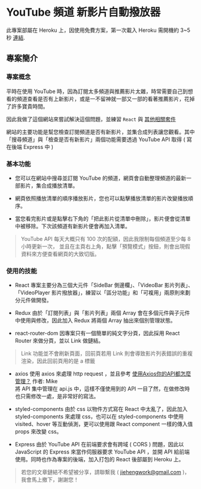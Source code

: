 # YouTube 頻道 新影片自動撥放器

此專案部屬在 Heroku 上，因使用免費方案，第一次載入 Heroku 需開機約 3~5 秒 [連結](http://youtube-new-video-auto-player.herokuapp.com/).

## 專案簡介

### 專案概念

平時在使用 YouTube 時，因為訂閱太多頻道與推薦影片太雜，時常需要自己到想看的頻道查看是否有上新影片，或是一不留神就一部又一部的看著推薦影片，花掉了許多寶貴時間。

因此我做了這個網站來嘗試解決這個問題，並練習 `React` 與 [其他相關套件](###使用的技能)


網站的主要功能是幫您檢查訂閱頻道是否有新影片，並集合成列表讓您觀看。其中「搜尋頻道」與「檢查是否有新影片」兩個功能需要透過 YouTube API 取得 ( 寫在後端 Express 中 )

### 基本功能

* 您可以在網站中搜尋並訂閱 YouTube 的頻道，網頁會自動整理頻道的最新一部影片，集合成播放清單。

* 網頁依照播放清單的順序播放影片，您也可以點擊播放清單的影片改變播放順序。

* 當您看完影片或是點擊右下角的「把此影片從清單中刪除」，影片便會從清單中被移除。下次該頻道有新影片便會再加入清單。

>YouTube API 每天大概只有 100 次的配額，因此我限制每個頻道至少每 8 小時更新一次，
並且在主頁右上角，點擊「預覽模式」按鈕，則會出現假資料來方便查看網頁的大致切版。



### 使用的技能

* React
專案主要分為三個大元件「SideBar 側邊欄」、「VideoBar 影片列表」、「VideoPlayer 影片撥放器」，練習以「區分功能」和「可複用」兩原則來劃分元件做開發。

* Redux
由於「訂閱列表」與「影片列表」兩個 Array 會在多個元件與子元件中使用與修改，因此加入 Redux 將兩個 Array 抽出來個別管理狀態。

* react-router-dom
因專案只有一個簡單的純文字分頁，因此採用 React Router 來做分頁，並以 Link 做鏈結。

>Link 功能並不會刷新頁面，回前頁若用 Link 則會導致影片列表錯誤的重複渲染，因此回前頁用的是 a 標籤

* axios
使用 axios 來處理 http request ，並且參考 [使用Axios你的API都怎麼管理？](http://youtube-new-video-auto-player.herokuapp.com/) 作者: Mike<br>
將 API 集中管理在 api.js 中，這樣不僅使用到的 API 一目了然，在做修改時也只需修改一處，是非常好的寫法。


* styled-components
由於 css 以物件方式寫在 React 中太亂了，因此加入 styled-components 來處理 css，也可以在 styled-components 中使用 visited、hover 等互動偵測，更可以使用跟 React component 一樣的傳入值 props 來改變 css。

* Express
由於 YouTube API 在前端要求會有跨域 ( CORS ) 問題，因此以 JavaScript 的 Express 來當作伺服器要求 YouTube API ，並開 API 給前端使用。同時也作為專案的後端，加入打包的 React 後部屬到 Heroku 上。

>若您的文章鏈結不希望被分享，請聯繫我 ( jiehengwork@gmail.com )，我會馬上撤下，謝謝您！